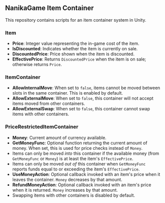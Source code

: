 ## NanikaGame Item Container

This repository contains scripts for an item container system in Unity.

### Item

- **Price**: Integer value representing the in-game cost of the item.
- **IsDiscounted**: Indicates whether the item is currently on sale.
- **DiscountedPrice**: Price shown when the item is discounted.
- **EffectivePrice**: Returns `DiscountedPrice` when the item is on sale;
  otherwise returns `Price`.

### ItemContainer

- **AllowInternalMove**: When set to `false`, items cannot be moved between slots in the same container. This is enabled by default.
- **AllowExternalMove**: When set to `false`, this container will not accept
  items moved from other containers.
- **AllowExternalSwap**: When set to `false`, this container cannot swap items
  with other containers.

### PriceRestrictedItemContainer

- **Money**: Current amount of currency available.
- **GetMoneyFunc**: Optional function returning the current amount of money. When set, this is used for price checks instead of `Money`.
- Items can only be moved *into* this container if the available money (from `GetMoneyFunc` or `Money`) is at least the item's `EffectivePrice`.
- Items can only be moved *out of* this container when `GetMoneyFunc` reports funds equal to or exceeding the item's `EffectivePrice`.
- **UseMoneyAction**: Optional callback invoked with an item's price when it leaves the container. `Money` decreases by that amount.
- **RefundMoneyAction**: Optional callback invoked with an item's price when it is returned.
  `Money` increases by that amount.
- Swapping items with other containers is disabled by default.
